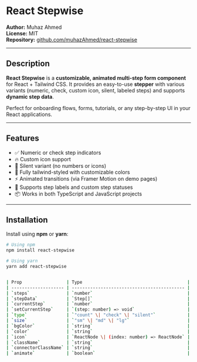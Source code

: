 # React Stepwise

**Author:** Muhaz Ahmed  
**License:** MIT  
**Repository:** [github.com/muhazAhmed/react-stepwise](https://github.com/muhazAhmed/react-stepwise)

---

## Description

**React Stepwise** is a **customizable, animated multi-step form component** for React + Tailwind CSS. It provides an easy-to-use **stepper** with various variants (numeric, check, custom icon, silent, labeled steps) and supports **dynamic step data**.

Perfect for onboarding flows, forms, tutorials, or any step-by-step UI in your React applications.

---

## Features

- ✅ Numeric or check step indicators  
- 🔥 Custom icon support  
- 🖤 Silent variant (no numbers or icons)  
- 🎨 Fully tailwind-styled with customizable colors  
- ⚡ Animated transitions (via Framer Motion on demo pages)  
- 📝 Supports step labels and custom step statuses  
- 📦 Works in both TypeScript and JavaScript projects  

---

## Installation

Install using **npm** or **yarn**:

```bash
# Using npm
npm install react-stepwise

# Using yarn
yarn add react-stepwise


| Prop                 | Type                                        | Default          | Description                                            |           |                 |
| -------------------- | ------------------------------------------- | ---------------- | ------------------------------------------------------ | --------- | --------------- |
| `steps`              | `number`                                    | `0`              | Number of steps (used if `stepData` not provided)      |           |                 |
| `stepData`           | `Step[]`                                    | `undefined`      | Array of objects \`{ label?: string, status: 'pending' | 'current' | 'completed' }\` |
| `currentStep`        | `number`                                    | `0`              | Current active step                                    |           |                 |
| `setCurrentStep`     | `(step: number) => void`                    | `undefined`      | Optional setter to update current step                 |           |                 |
| `type`               | `"count" \| "check" \| "silent"`            | `"count"`        | Stepper type                                           |           |                 |
| `size`               | `"sm" \| "md" \| "lg"`                      | `"md"`           | Step size                                              |           |                 |
| `bgColor`            | `string`                                    | `"bg-green-500"` | Background color of active/completed steps             |           |                 |
| `color`              | `string`                                    | `"text-white"`   | Text/icon color of active/completed steps              |           |                 |
| `icon`               | `ReactNode \| (index: number) => ReactNode` | `Check icon`     | Custom icon for completed steps                        |           |                 |
| `className`          | `string`                                    | `""`             | Additional classes for step circles                    |           |                 |
| `connectorClassName` | `string`                                    | `""`             | Additional classes for connectors between steps        |           |                 |
| `animate`            | `boolean`                                   | `false`          | Add smooth transition animation                        |           |                 |
